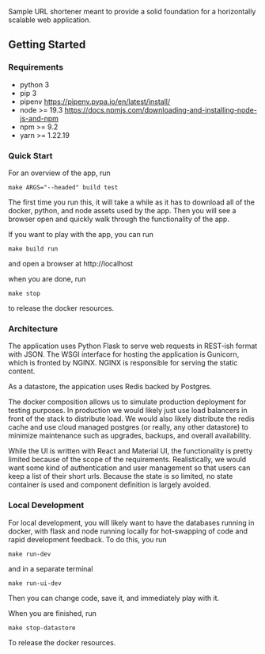 Sample URL shortener meant to provide a solid foundation for a horizontally scalable web application.

## Getting Started

### Requirements

- python 3
- pip 3
- pipenv https://pipenv.pypa.io/en/latest/install/
- node >= 19.3 https://docs.npmjs.com/downloading-and-installing-node-js-and-npm
- npm >= 9.2
- yarn >= 1.22.19

### Quick Start
For an overview of the app, run
```
make ARGS="--headed" build test
```
The first time you run this, it will take a while as it has to download all of the docker, python, and node assets used by the app.  Then you will see a browser open and quickly walk through the functionality of the app.

If you want to play with the app, you can run
```
make build run
```
and open a browser at http://localhost

when you are done, run

```
make stop
```

to release the docker resources.

### Architecture
The application uses Python Flask to serve web requests in REST-ish format with JSON. The WSGI interface for hosting the application is Gunicorn, which is fronted by NGINX.  NGINX is responsible for serving the static content.

As a datastore, the appication uses Redis backed by Postgres.

The docker composition allows us to simulate production deployment for testing purposes.  In production we would likely just use load balancers in front of the stack to distribute load.  We would also likely distribute the redis cache and use cloud managed postgres (or really, any other datastore) to minimize maintenance such as upgrades, backups, and overall availability.

While the UI is written with React and Material UI, the functionality is pretty limited because of the scope of the requirements.  Realistically, we would want some kind of authentication and user management so that users can keep a list of their short urls.  Because the state is so limited, no state container is used and component definition is largely avoided.

### Local Development
For local development, you will likely want to have the databases running in docker, with flask and node running locally for hot-swapping of code and rapid development feedback.  To do this, you run

```
make run-dev
```

and in a separate terminal

```
make run-ui-dev
```

Then you can change code, save it, and immediately play with it.

When you are finished, run

```
make stop-datastore
```

To release the docker resources.

